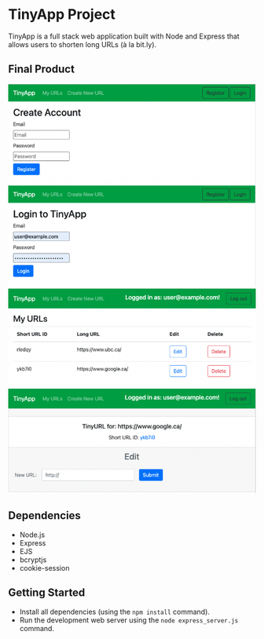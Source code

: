 # TinyApp Project

TinyApp is a full stack web application built with Node and Express that allows users to shorten long URLs (à la bit.ly).

## Final Product

!["Registration page"](./docs/registration-page.png)
!["Login page"](./docs/login-page.png)
!["URLs page"](./docs/urls-page.png)
!["URL page"](./docs/url-page.png)

## Dependencies

- Node.js
- Express
- EJS
- bcryptjs
- cookie-session

## Getting Started

- Install all dependencies (using the `npm install` command).
- Run the development web server using the `node express_server.js` command.
